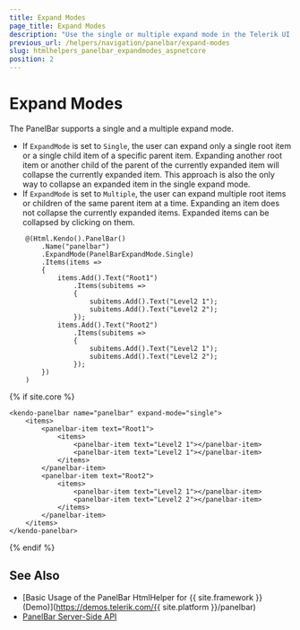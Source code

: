 ```yaml
---
title: Expand Modes
page_title: Expand Modes
description: "Use the single or multiple expand mode in the Telerik UI PanelBar component for {{ site.framework }}."
previous_url: /helpers/navigation/panelbar/expand-modes
slug: htmlhelpers_panelbar_expandmodes_aspnetcore
position: 2
---
```


# Expand Modes

The PanelBar supports a single and a multiple expand mode.

* If `ExpandMode` is set to `Single`, the user can expand only a single root item or a single child item of a specific parent item. Expanding another root item or another child of the parent of the currently expanded item will collapse the currently expanded item. This approach is also the only way to collapse an expanded item in the single expand mode.
* If `ExpandMode` is set to `Multiple`, the user can expand multiple root items or children of the same parent item at a time. Expanding an item does not collapse the currently expanded items. Expanded items can be collapsed by clicking on them.

```HtmlHelper
    @(Html.Kendo().PanelBar()
        .Name("panelbar")
        .ExpandMode(PanelBarExpandMode.Single)
        .Items(items =>
        {
            items.Add().Text("Root1")
                .Items(subitems =>
                {
                    subitems.Add().Text("Level2 1");
                    subitems.Add().Text("Level2 2");
                });
            items.Add().Text("Root2")
                .Items(subitems =>
                {
                    subitems.Add().Text("Level2 1");
                    subitems.Add().Text("Level2 2");
                });
        })
    )
```
{% if site.core %}
```TagHelper
<kendo-panelbar name="panelbar" expand-mode="single">
    <items>
        <panelbar-item text="Root1">
            <items>
                <panelbar-item text="Level2 1"></panelbar-item>
                <panelbar-item text="Level2 1"></panelbar-item>
            </items>
        </panelbar-item>
        <panelbar-item text="Root2">
            <items>
                <panelbar-item text="Level2 1"></panelbar-item>
                <panelbar-item text="Level2 2"></panelbar-item>
            </items>
        </panelbar-item>
    </items>
</kendo-panelbar>
```
{% endif %}
## See Also

* [Basic Usage of the PanelBar HtmlHelper for {{ site.framework }} (Demo)](https://demos.telerik.com/{{ site.platform }}/panelbar)
* [PanelBar Server-Side API](/api/panelbar)
